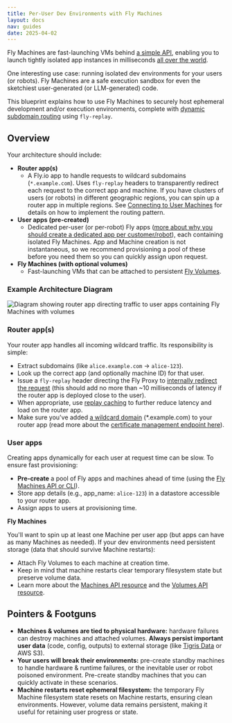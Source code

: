 ```yaml
---
title: Per-User Dev Environments with Fly Machines
layout: docs
nav: guides
date: 2025-04-02
---
```


Fly Machines are fast-launching VMs behind [a simple API](https://fly.io/docs/machines/api), enabling you to launch tightly isolated app instances in milliseconds [all over the world](https://fly.io/docs/reference/regions/).

One interesting use case: running isolated dev environments for your users (or robots). Fly Machines are a safe execution sandbox for even the sketchiest user-generated (or LLM-generated) code.

This blueprint explains how to use Fly Machines to securely host ephemeral development and/or execution environments, complete with [dynamic subdomain routing](https://fly.io/docs/networking/dynamic-request-routing) using `fly-replay`.

## Overview

Your architecture should include:

- **Router app(s)**
    - A Fly.io app to handle requests to wildcard subdomains (`*.example.com`). Uses `fly-replay` headers to transparently redirect each request to the correct app and machine. If you have clusters of users (or robots) in different geographic regions, you can spin up a router app in multiple regions. See [Connecting to User Machines](/docs/blueprints/connecting-to-user-machines/) for details on how to implement the routing pattern.
- **User apps (pre-created)**
    - Dedicated per-user (or per-robot) Fly apps ([more about why you should create a dedicated app per customer/robot](https://fly.io/docs/machines/guides-examples/one-app-per-user-why)), each containing isolated Fly Machines. App and Machine creation is not instantaneous, so we recommend provisioning a pool of these before you need them so you can quickly assign upon request.
- **Fly Machines (with optional volumes)**
    -  Fast-launching VMs that can be attached to persistent [Fly Volumes](https://fly.io/docs/volumes).

### Example Architecture Diagram

<img src="/static/images/docs-sandbox-architecture.webp" alt="Diagram showing router app directing traffic to user apps containing Fly Machines with volumes">

### Router app(s)

Your router app handles all incoming wildcard traffic. Its responsibility is simple:

- Extract subdomains (like `alice.example.com` → `alice-123`).
- Look up the correct app (and optionally machine ID) for that user.
- Issue a `fly-replay` header directing the Fly Proxy to [internally redirect the request](/docs/blueprints/connecting-to-user-machines/#using-fly-replay) (this should add no more than ~10 milliseconds of latency if the router app is deployed close to the user).
- When appropriate, use [replay caching](https://fly.io/docs/networking/dynamic-request-routing/#replay-caching) to further reduce latency and load on the router app.
- Make sure you've added [a wildcard domain](https://fly.io/docs/networking/custom-domain/#get-certified) (*.example.com) to your router app (read more about the [certificate management endpoint here](https://fly.io/docs/networking/custom-domain-api/)).

### User apps

Creating apps dynamically for each user at request time can be slow. To ensure fast provisioning:

- **Pre-create** a pool of Fly apps and machines ahead of time (using the [Fly Machines API or CLI](https://fly.io/docs/apps/overview/)).
- Store app details (e.g., app_name: `alice-123`) in a datastore accessible to your router app.
- Assign apps to users at provisioning time.

**Fly Machines**

You'll want to spin up at least one Machine per user app (but apps can have as many Machines as needed). If your dev environments need persistent storage (data that should survive Machine restarts):

- Attach Fly Volumes to each machine at creation time.
- Keep in mind that machine restarts clear temporary filesystem state but preserve volume data.
- Learn more about the [Machines API resource](https://fly.io/docs/machines/api/machines-resource/) and the [Volumes API resource](https://fly.io/docs/machines/api/volumes-resource/). 

## Pointers & Footguns

- **Machines & volumes are tied to physical hardware:** hardware failures can destroy machines and attached volumes. **Always persist important user data** (code, config, outputs) to external storage (like [Tigris Data](https://fly.io/docs/tigris/#main-content-start) or AWS S3).
- **Your users will break their environments:** pre-create standby machines to handle hardware & runtime failures, or the inevitable user or robot poisoned environment. Pre-create standby machines that you can quickly activate in these scenarios.
- **Machine restarts reset ephemeral filesystem:** the temporary Fly Machine filesystem state resets on Machine restarts, ensuring clean environments. However, volume data remains persistent, making it useful for retaining user progress or state.

